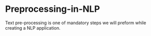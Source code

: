 # Preprocessing-in-NLP
Text pre-processing is one of mandatory steps we will preform while creating a NLP application.
